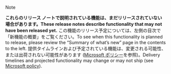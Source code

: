  > [!NOTE]
 >  <span data-ttu-id="89557-101">**これらのリリース ノートで説明されている機能は、まだリリースされていない場合があります。**</span><span class="sxs-lookup"><span data-stu-id="89557-101">**These release notes describe functionality that may not have been released yet.**</span></span>
<span data-ttu-id="89557-102">この機能のリリース予定については、左側の目次で「新機能の概要」をご覧ください。</span><span class="sxs-lookup"><span data-stu-id="89557-102">To see when this functionality is planned to release, please review the “Summary of what’s new” page in the contents to the left.</span></span> <span data-ttu-id="89557-103">提供タイムラインおよび予定されている機能は、変更される可能性、または出荷されない可能性があります ([Microsoft ポリシー](https://go.microsoft.com/fwlink/p/?linkid=2007332)を参照)。</span><span class="sxs-lookup"><span data-stu-id="89557-103">Delivery timelines and projected functionality may change or may not ship (see [Microsoft policy](https://go.microsoft.com/fwlink/p/?linkid=2007332)).</span></span> 
